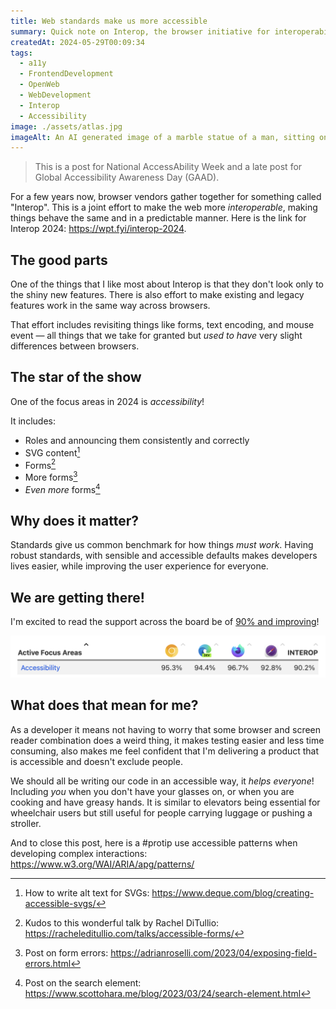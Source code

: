 ```yaml
---
title: Web standards make us more accessible
summary: Quick note on Interop, the browser initiative for interoperability and how it focus on accessibility in 2024
createdAt: 2024-05-29T00:09:34
tags:
  - a11y
  - FrontendDevelopment
  - OpenWeb
  - WebDevelopment
  - Interop
  - Accessibility
image: ./assets/atlas.jpg
imageAlt: An AI generated image of a marble statue of a man, sitting on a wheelchair leaning forward, he has his arms at his back, holding a stained glass globe.
---
```


> This is a post for National AccessAbility Week and a late post for Global Accessibility Awareness Day (GAAD).

For a few years now, browser vendors gather together for something called "Interop". This is a joint effort to make the web more _interoperable_, making things behave the same and in a predictable manner. Here is the link for Interop 2024: https://wpt.fyi/interop-2024.

## The good parts

One of the things that I like most about Interop is that they don't look only to the shiny new features. There is also effort to make existing and legacy features work in the same way across browsers.

That effort includes revisiting things like forms, text encoding, and mouse event — all things that we take for granted but _used to have_ very slight differences between browsers.

## The star of the show

One of the focus areas in 2024 is _accessibility_!

It includes:

- Roles and announcing them consistently and correctly
- SVG content[^1]
- Forms[^2]
- More forms[^3]
- _Even more_ forms[^4]

## Why does it matter?

Standards give us common benchmark for how things _must work_. Having robust standards, with sensible and accessible defaults makes developers lives easier, while improving the user experience for everyone.

## We are getting there!

I'm excited to read the support across the board be of [90% and improving](https://wpt.fyi/interop-2024)!

![A screenshot of the Interop Dashboard for 2024, containing the header and first line of a table. The header is, from left to right: "Active Focus Areas"; Then four icons for Chrome, Edge, Firefox, and Safari; Then the word "Interop". The first line reads: "Accessibility"; 95.3% for Chrome; 94.4% for Edge; 96.7% for Firefox; 92.8% for Safari; 90.2% for Interop.](./assets/interop-a11y.png)

## What does that mean for me?

As a developer it means not having to worry that some browser and screen reader combination does a weird thing, it makes testing easier and less time consuming, also makes me feel confident that I'm delivering a product that is accessible and doesn't exclude people.

We should all be writing our code in an accessible way, it _helps everyone_! Including _you_ when you don't have your glasses on, or when you are cooking and have greasy hands. It is similar to elevators being essential for wheelchair users but still useful for people carrying luggage or pushing a stroller.

And to close this post, here is a #protip use accessible patterns when developing complex interactions: https://www.w3.org/WAI/ARIA/apg/patterns/

[^1]: How to write alt text for SVGs: https://www.deque.com/blog/creating-accessible-svgs/
[^2]: Kudos to this wonderful talk by Rachel DiTullio: https://racheleditullio.com/talks/accessible-forms/
[^3]: Post on form errors: https://adrianroselli.com/2023/04/exposing-field-errors.html
[^4]: Post on the search element: https://www.scottohara.me/blog/2023/03/24/search-element.html
